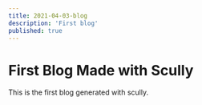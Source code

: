 ```yaml
---
title: 2021-04-03-blog
description: 'First blog'
published: true
---
```


# First Blog Made with Scully

This is the first blog generated with scully.
